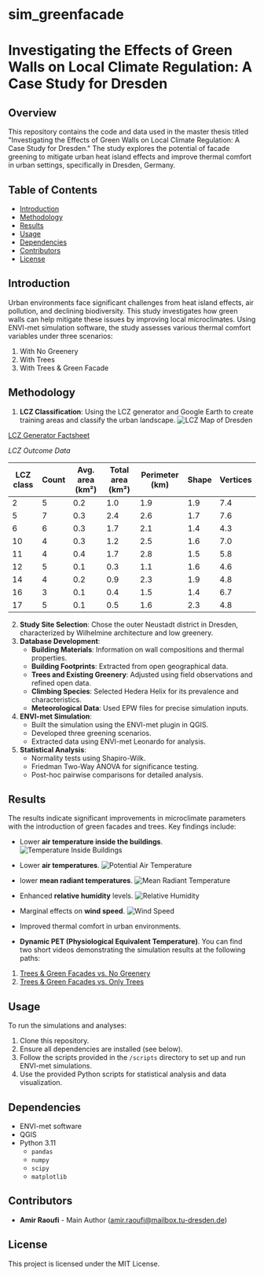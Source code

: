 # sim_greenfacade

# Investigating the Effects of Green Walls on Local Climate Regulation: A Case Study for Dresden

## Overview
This repository contains the code and data used in the master thesis titled "Investigating the Effects of Green Walls on Local Climate Regulation: A Case Study for Dresden." The study explores the potential of facade greening to mitigate urban heat island effects and improve thermal comfort in urban settings, specifically in Dresden, Germany.

## Table of Contents
- [Introduction](#introduction)
- [Methodology](#methodology)
- [Results](#results)
- [Usage](#usage)
- [Dependencies](#dependencies)
- [Contributors](#contributors)
- [License](#license)

## Introduction
Urban environments face significant challenges from heat island effects, air pollution, and declining biodiversity. This study investigates how green walls can help mitigate these issues by improving local microclimates. Using ENVI-met simulation software, the study assesses various thermal comfort variables under three scenarios:
1. With No Greenery
2. With Trees
3. With Trees & Green Facade

## Methodology
1. **LCZ Classification**: Using the LCZ generator and Google Earth to create training areas and classify the urban landscape.
![LCZ Map of Dresden](asset/lcz_map.jpg)

[LCZ Generator Factsheet](https://lcz-generator.rub.de/factsheets/bdacb8b7fafe468c530b37b1e0a7733314796422/bdacb8b7fafe468c530b37b1e0a7733314796422_factsheet.html)

 *LCZ Outcome Data*

| LCZ class | Count | Avg. area (km²) | Total area (km²) | Perimeter (km) | Shape | Vertices |
|-----------|-------|-----------------|------------------|----------------|-------|----------|
| 2         | 5     | 0.2             | 1.0              | 1.9            | 1.9   | 7.4      |
| 5         | 7     | 0.3             | 2.4              | 2.6            | 1.7   | 7.6      |
| 6         | 6     | 0.3             | 1.7              | 2.1            | 1.4   | 4.3      |
| 10        | 4     | 0.3             | 1.2              | 2.5            | 1.6   | 7.0      |
| 11        | 4     | 0.4             | 1.7              | 2.8            | 1.5   | 5.8      |
| 12        | 5     | 0.1             | 0.3              | 1.1            | 1.6   | 4.6      |
| 14        | 4     | 0.2             | 0.9              | 2.3            | 1.9   | 4.8      |
| 16        | 3     | 0.1             | 0.4              | 1.5            | 1.4   | 6.7      |
| 17        | 5     | 0.1             | 0.5              | 1.6            | 2.3   | 4.8      |


2. **Study Site Selection**: Chose the outer Neustadt district in Dresden, characterized by Wilhelmine architecture and low greenery.
3. **Database Development**:
   - **Building Materials**: Information on wall compositions and thermal properties.
   - **Building Footprints**: Extracted from open geographical data.
   - **Trees and Existing Greenery**: Adjusted using field observations and refined open data.
   - **Climbing Species**: Selected Hedera Helix for its prevalence and characteristics.
   - **Meteorological Data**: Used EPW files for precise simulation inputs.
4. **ENVI-met Simulation**:
   - Built the simulation using the ENVI-met plugin in QGIS.
   - Developed three greening scenarios.
   - Extracted data using ENVI-met Leonardo for analysis.
5. **Statistical Analysis**:
   - Normality tests using Shapiro-Wilk.
   - Friedman Two-Way ANOVA for significance testing.
   - Post-hoc pairwise comparisons for detailed analysis.

## Results
The results indicate significant improvements in microclimate parameters with the introduction of green facades and trees. Key findings include:
- Lower **air temperature inside the buildings**.
![Temperature Inside Buildings](asset/temperature_inside_buildings.png)

- Lower **air temperatures**.
![Potential Air Temperature](asset/air_temperature.jpg)

- lower **mean radiant temperatures**.
![Mean Radiant Temperature](asset/mean_radiant_temp.jpg)

- Enhanced **relative humidity** levels.
![Relative Humidity](asset/relative_humidity.jpg)

- Marginal effects on **wind speed**.
![Wind Speed](asset/relative_humidity.jpg)
- Improved thermal comfort in urban environments.


- **Dynamic PET (Physiological Equivalent Temperature)**.
You can find two short videos demonstrating the simulation results at the following paths:
1. [Trees & Green Facades vs. No Greenery](asset\trees&greenfacades_vs_No_greenery.mp4)
2. [Trees & Green Facades vs. Only Trees](asset\trees&greenfacades_vs_onlytrees.mp4)


## Usage
To run the simulations and analyses:
1. Clone this repository.
2. Ensure all dependencies are installed (see below).
3. Follow the scripts provided in the `/scripts` directory to set up and run ENVI-met simulations.
4. Use the provided Python scripts for statistical analysis and data visualization.

## Dependencies
- ENVI-met software
- QGIS
- Python 3.11
  - `pandas`
  - `numpy`
  - `scipy`
  - `matplotlib`

## Contributors
- **Amir Raoufi** - Main Author ([amir.raoufi@mailbox.tu-dresden.de](mailto:amir.raoufi@mailbox.tu-dresden.de))

## License
This project is licensed under the MIT License.



